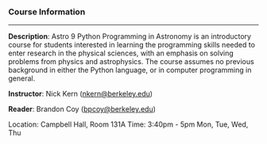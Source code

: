 ### Course Information
----
__**Description**__:
Astro 9 Python Programming in Astronomy is an introductory course for students interested in learning the programming skills needed to enter research in the physical sciences, with an emphasis on solving problems from physics and astrophysics. The course assumes no previous background in either the Python language, or in computer programming in general.

__**Instructor**__:
Nick Kern (nkern@berkeley.edu)

__**Reader**__:
Brandon Coy (bpcoy@berkeley.edu)

Location: Campbell Hall, Room 131A
Time: 3:40pm - 5pm Mon, Tue, Wed, Thu






